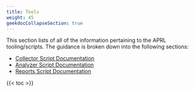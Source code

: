 ```yaml
---
title: Tools
weight: 45
geekdocCollapseSection: true
---
```


This section lists of all of the information pertaining to the APRL tooling/scripts. The guidance is broken down into the following sections:
- [Collector Script Documentation](/Azure-Proactive-Resiliency-Library-v2/tools/collector)
- [Analyzer Script Documentation](/Azure-Proactive-Resiliency-Library-v2/tools/analyzer)
- [Reports Script Documentation](/Azure-Proactive-Resiliency-Library-v2/tools/reports)

{{< toc >}}
